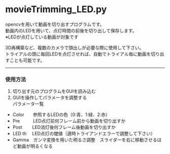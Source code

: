# movieTrimming_LED.py　<br>
opencvを用いて動画を切り出すプログラムです。 <br>
動画内のLEDを用いて、点灯時間の前後を切り出して保存します。 <br>
※LEDが点灯している動画が対象です <br>

3D再構築など、複数のカメラで頭出しが必要な際に使用して下さい。 <br>
トライアルの頭に毎回LEDを点灯させれば、自動でトライアル毎に動画を切り出すことも可能です。 <br>

---
### 使用方法
1. 切り出す元のプログラムをGUIを読み込む  <br>
2. GUIを操作してパラメータを調整する  <br>
パラメータ一覧 <br>

 - Color　　参照するLEDの色（0:青、1:緑、2:赤）
 - Pre　　　LED点灯前何フレーム前から動画を切り出すか
 - Post　　 LED消灯後何フレーム後動画を切り出すか
 - LED th　 LED点灯の閾値（適時トライアンドエラーで調整して下さい）
 - Gamma　ガンマ変換を用いた明るさ調整　スライダーを右に移動させるほど動画が明るくなる


